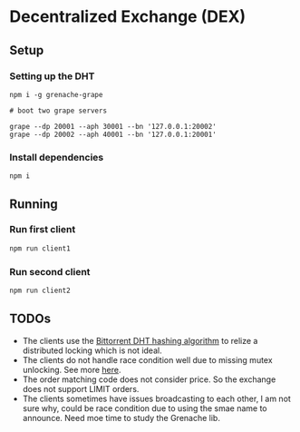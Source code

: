 # Decentralized Exchange (DEX)


## Setup

### Setting up the DHT
```
npm i -g grenache-grape
```

```
# boot two grape servers

grape --dp 20001 --aph 30001 --bn '127.0.0.1:20002'
grape --dp 20002 --aph 40001 --bn '127.0.0.1:20001'
```

### Install dependencies
```
npm i
```

## Running

### Run first client
```sh
npm run client1
```

### Run second client
```sh
npm run client2
```


## TODOs
- The clients use the [Bittorrent DHT hashing algorithm](./utils.js#L5) to relize a distributed locking which is not ideal.
- The clients do not handle race condition well due to missing mutex unlocking. See more [here](./network.js#L109).
- The order matching code does not consider price. So the exchange does not support LIMIT orders.
- The clients sometimes have issues broadcasting to each other, I am not sure why, could be race condition due to using the smae name to announce. Need moe time to study the Grenache lib.
